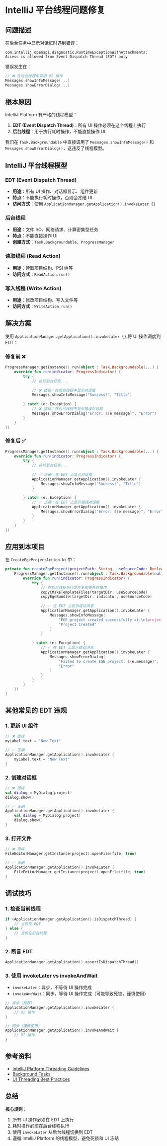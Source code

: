 # IntelliJ 平台线程问题修复

## 问题描述

在后台任务中显示对话框时遇到错误：

```
com.intellij.openapi.diagnostic.RuntimeExceptionWithAttachments: 
Access is allowed from Event Dispatch Thread (EDT) only
```

错误发生在：
```kotlin
// ❌ 在后台线程中调用 UI 操作
Messages.showInfoMessage(...)
Messages.showErrorDialog(...)
```

## 根本原因

IntelliJ Platform 有严格的线程模型：

1. **EDT (Event Dispatch Thread)**：所有 UI 操作必须在这个线程上执行
2. **后台线程**：用于执行耗时操作，不能直接操作 UI

我们在 `Task.Backgroundable` 中直接调用了 `Messages.showInfoMessage()` 和 `Messages.showErrorDialog()`，这违反了线程模型。

## IntelliJ 平台线程模型

### EDT (Event Dispatch Thread)
- **用途**：所有 UI 操作、对话框显示、组件更新
- **特点**：不能执行耗时操作，否则会冻结 UI
- **访问方式**：使用 `ApplicationManager.getApplication().invokeLater {}`

### 后台线程
- **用途**：文件 I/O、网络请求、计算密集型任务
- **特点**：不能直接操作 UI
- **创建方式**：`Task.Backgroundable`、`ProgressManager`

### 读取线程 (Read Action)
- **用途**：读取项目结构、PSI 树等
- **访问方式**：`ReadAction.run()`

### 写入线程 (Write Action)
- **用途**：修改项目结构、写入文件等
- **访问方式**：`WriteAction.run()`

## 解决方案

使用 `ApplicationManager.getApplication().invokeLater {}` 将 UI 操作调度到 EDT：

### 修复前 ❌

```kotlin
ProgressManager.getInstance().run(object : Task.Backgroundable(...) {
    override fun run(indicator: ProgressIndicator) {
        try {
            // 执行后台任务...
            
            // ❌ 错误：在后台线程中显示对话框
            Messages.showInfoMessage("Success!", "Title")
            
        } catch (e: Exception) {
            // ❌ 错误：在后台线程中显示错误对话框
            Messages.showErrorDialog("Error: ${e.message}", "Error")
        }
    }
})
```

### 修复后 ✅

```kotlin
ProgressManager.getInstance().run(object : Task.Backgroundable(...) {
    override fun run(indicator: ProgressIndicator) {
        try {
            // 执行后台任务...
            
            // ✅ 正确：在 EDT 上显示对话框
            ApplicationManager.getApplication().invokeLater {
                Messages.showInfoMessage("Success!", "Title")
            }
            
        } catch (e: Exception) {
            // ✅ 正确：在 EDT 上显示错误对话框
            ApplicationManager.getApplication().invokeLater {
                Messages.showErrorDialog("Error: ${e.message}", "Error")
            }
        }
    }
})
```

## 应用到本项目

在 `CreateEgeProjectAction.kt` 中：

```kotlin
private fun createEgeProject(projectPath: String, useSourceCode: Boolean) {
    ProgressManager.getInstance().run(object : Task.Backgroundable(null, "Creating EGE Project...", false) {
        override fun run(indicator: ProgressIndicator) {
            try {
                // 在后台线程执行文件复制等耗时操作
                copyCMakeTemplateFiles(targetDir, useSourceCode)
                copyEgeBundle(targetDir, indicator, useSourceCode)
                
                // ✅ 在 EDT 上显示成功消息
                ApplicationManager.getApplication().invokeLater {
                    Messages.showInfoMessage(
                        "EGE project created successfully at:\n$projectPath",
                        "Project Created"
                    )
                }
                
            } catch (e: Exception) {
                // ✅ 在 EDT 上显示错误消息
                ApplicationManager.getApplication().invokeLater {
                    Messages.showErrorDialog(
                        "Failed to create EGE project: ${e.message}",
                        "Error"
                    )
                }
            }
        }
    })
}
```

## 其他常见的 EDT 违规

### 1. 更新 UI 组件
```kotlin
// ❌ 错误
myLabel.text = "New Text"

// ✅ 正确
ApplicationManager.getApplication().invokeLater {
    myLabel.text = "New Text"
}
```

### 2. 创建对话框
```kotlin
// ❌ 错误
val dialog = MyDialog(project)
dialog.show()

// ✅ 正确
ApplicationManager.getApplication().invokeLater {
    val dialog = MyDialog(project)
    dialog.show()
}
```

### 3. 打开文件
```kotlin
// ❌ 错误
FileEditorManager.getInstance(project).openFile(file, true)

// ✅ 正确
ApplicationManager.getApplication().invokeLater {
    FileEditorManager.getInstance(project).openFile(file, true)
}
```

## 调试技巧

### 1. 检查当前线程
```kotlin
if (ApplicationManager.getApplication().isDispatchThread) {
    // 当前在 EDT
} else {
    // 当前在后台线程
}
```

### 2. 断言 EDT
```kotlin
ApplicationManager.getApplication().assertIsDispatchThread()
```

### 3. 使用 invokeLater vs invokeAndWait

- `invokeLater`：异步，不等待 UI 操作完成
- `invokeAndWait`：同步，等待 UI 操作完成（可能导致死锁，谨慎使用）

```kotlin
// 异步（推荐）
ApplicationManager.getApplication().invokeLater {
    // UI 操作
}

// 同步（谨慎使用）
ApplicationManager.getApplication().invokeAndWait {
    // UI 操作
}
```

## 参考资料

- [IntelliJ Platform Threading Guidelines](https://jb.gg/ij-platform-threading)
- [Background Tasks](https://plugins.jetbrains.com/docs/intellij/general-threading-rules.html)
- [UI Threading Best Practices](https://plugins.jetbrains.com/docs/intellij/threading-model.html)

## 总结

**核心规则**：
1. 所有 UI 操作必须在 EDT 上执行
2. 耗时操作必须在后台线程执行
3. 使用 `invokeLater` 从后台线程切换到 EDT
4. 遵循 IntelliJ Platform 的线程模型，避免死锁和 UI 冻结
